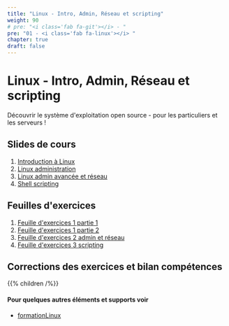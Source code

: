 ```yaml
---
title: "Linux - Intro, Admin, Réseau et scripting"
weight: 90
# pre: "<i class='fab fa-git'></i> - "
pre: "01 - <i class='fab fa-linux'></i> "
chapter: true
draft: false
---
```


# Linux - Intro, Admin, Réseau et scripting

Découvrir le système d'exploitation open source - pour les particuliers et les serveurs !

## Slides de cours

1. [Introduction à Linux](../../pdfs/slides1_introduction_a_linux.pdf)
1. [Linux administration](../../pdfs/slides2_linux_administration.pdf)
1. [Linux admin avancée et réseau](../../pdfs/slides3_administration_avancee_reseau.pdf)
1. [Shell scripting](../../pdfs/slides4_shell_scripting.pdf)

## Feuilles d'exercices

1. [Feuille d'exercices 1 partie 1](../../pdfs/exo_1_partie1_bases.pdf)
1. [Feuille d'exercices 1 partie 2](../../pdfs/exo_1_partie2_bases.pdf)
1. [Feuille d'exercices 2 admin et réseau](../../pdfs/exo_2_adminetreseau.pdf)
1. [Feuille d'exercices 3 scripting](../../pdfs/exo_3_scripting.pdf)

## Corrections des exercices et bilan compétences


{{% children /%}}

#### Pour quelques autres éléments et supports voir

- [formationLinux](https://dismorphia.info/documents/formationLinux/)
